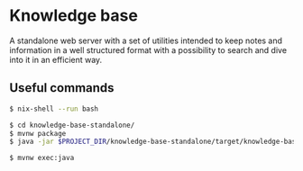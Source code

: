 # Knowledge base

A standalone web server with a set of utilities intended to keep notes and information in a well structured format with a possibility to search and dive into it in an efficient way.

## Useful commands
```sh
$ nix-shell --run bash

$ cd knowledge-base-standalone/
$ mvnw package
$ java -jar $PROJECT_DIR/knowledge-base-standalone/target/knowledge-base-standalone-demo.jar

$ mvnw exec:java
```